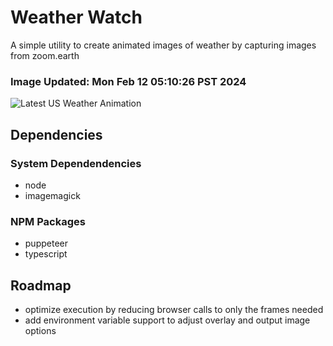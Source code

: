 # Weather Watch

A simple utility to create animated images of weather by capturing images from zoom.earth

### Image Updated: Mon Feb 12 05:10:26 PST 2024

![Latest US Weather Animation](animations/2024-02-12.webp)

## Dependencies
### System Dependendencies
* node
* imagemagick
### NPM Packages
* puppeteer
* typescript

## Roadmap
* optimize execution by reducing browser calls to only the frames needed
* add environment variable support to adjust overlay and output image options
